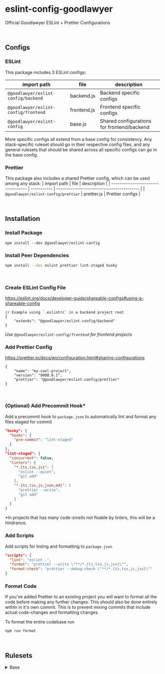 # eslint-config-goodlawyer

Official Goodlawyer ESLint + Prettier Configurations

&nbsp;

## Configs

### ESLint

This package includes 3 ESLint configs:

| import path                          | file        | description                                |
| ------------------------------------ | ----------- | ------------------------------------------ |
| `@goodlawyer/eslint-config/backend`  | backend.js  | Backend specific configs                   |
| `@goodlawyer/eslint-config/frontend` | frontend.js | Frontend specific configs                  |
| `@goodlawyer/eslint-config`          | base.js     | Shared configurations for frontend/backend |

More specific configs all extend from a base config for consistency. Any stack-specific ruleset should go in their respective config files, and any general rulesets that should be shared across all specific configs can go in the base config.

### Prettier

This package also includes a shared Prettier config, which can be used among any stack:
| import path | file | description |
| ----------------------------------- | ----------- | ------------------------------------------ |
| `@goodlawyer/eslint-config/prettier` | prettier.js | Prettier configs |

&nbsp;

## Installation

### Install Package

`npm install --dev @goodlawyer/eslint-config`

### Install Peer Dependencies

```sh
npm install --dev eslint prettier lint-staged husky
```

&nbsp;

### Create ESLint Config File

https://eslint.org/docs/developer-guide/shareable-configs#using-a-shareable-config

```jsonc
// Example using `.eslintrc` in a backend project root
{
	"extends": "@goodlawyer/eslint-config/backend"
}
```

_Use `@goodlawyer/eslint-config/frontend` for frontend projects_

### Add Prettier Config

https://prettier.io/docs/en/configuration.html#sharing-configurations

```jsonc
{
	"name": "my-cool-project",
	"version": "9000.0.1",
	"prettier": "@goodlawyer/eslint-config/prettier"
}
```

&nbsp;

### (Optional) Add Precommit Hook\*

Add a precommit hook to `package.json` to automatically lint and format any files staged for commit

```json
"husky": {
  "hooks": {
    "pre-commit": "lint-staged"
  }
},
"lint-staged": {
  "concurrent": false,
  "linters": {
    "*.{ts,tsx,js}": [
      "eslint --quiet",
      "git add"
    ],
    "*.{ts,tsx,js,json,md}": [
      "prettier --write",
      "git add"
    ]
  }
}
```

*In projects that has many code-smells not fixable by linters, this will be a hindrance.

### Add Scripts

Add scripts for linting and formatting to `package.json`

```json
"scripts": {
  "lint": "eslint .",
  "format": "prettier --write \"**/*.{ts,tsx,js,jsx}\"",
  "format:check": "prettier --debug-check \"**/*.{ts,tsx,js,jsx}\""
}
```

### Format Code

If you've added Prettier to an existing project you will want to format all the code before making any further changes. This should also be done entirely within in it's own commit. This is to prevent mixing commits that include actual code-changes and formatting changes.

To format the entire codebase run

`npm run format`

&nbsp;

## Rulesets

<details> <summary> Base </summary> 
  
`base.js`

| Rule                                                                                                                                                   | Note                                                               |
| ------------------------------------------------------------------------------------------------------------------------------------------------------ | ------------------------------------------------------------------ |
| [prefer-const](https://eslint.org/docs/rules/prefer-const.html)                                                                                        | https://github.com/airbnb/javascript#references--prefer-const      |
| [no-var](https://eslint.org/docs/rules/no-var.html)                                                                                                    | https://github.com/airbnb/javascript#references--disallow-var      |
| [quote-props](https://eslint.org/docs/rules/quote-props.html)                                                                                          | https://github.com/airbnb/javascript#objects--quoted-props         |
| [prefer-destructuring](https://eslint.org/docs/rules/prefer-destructuring)                                                                             | https://github.com/airbnb/javascript#destructuring--object         |
| [prefer-template](https://eslint.org/docs/rules/prefer-template.html) & [template-curly-spacing](https://eslint.org/docs/rules/template-curly-spacing) | https://github.com/airbnb/javascript#es6-template-literals         |
| [no-eval](https://eslint.org/docs/rules/no-eval)                                                                                                       | https://github.com/airbnb/javascript#strings--eval                 |
| [no-loop-func](https://eslint.org/docs/rules/no-loop-func.html)                                                                                        | https://github.com/airbnb/javascript#functions--in-blocks          |
| [default-param-last](https://eslint.org/docs/rules/default-param-last)                                                                                 | https://github.com/airbnb/javascript#functions--defaults-last      |
| [space-before-blocks](https://eslint.org/docs/rules/space-before-blocks)                                                                               | https://github.com/airbnb/javascript#functions--signature-spacing  |
| [no-param-reassign](https://eslint.org/docs/rules/no-param-reassign.html)                                                                              | https://github.com/airbnb/javascript#functions--mutate-params      |
| [no-duplicate-imports](https://eslint.org/docs/rules/no-duplicate-imports)                                                                             | https://github.com/airbnb/javascript#modules--no-duplicate-imports |
| [one-var](https://eslint.org/docs/rules/one-var.html)                                                                                                  | https://github.com/airbnb/javascript#variables--one-const          |
| [operator-linebreak](https://eslint.org/docs/rules/operator-linebreak.html)                                                                            | https://github.com/airbnb/javascript#variables--linebreak          |
| [eqeqeq](https://eslint.org/docs/rules/eqeqeq.html)                                                                                                    | https://github.com/airbnb/javascript#comparison--eqeqeq            |
| [no-nested-ternary](https://eslint.org/docs/rules/no-nested-ternary.html)                                                                              | https://github.com/airbnb/javascript#comparison--nested-ternaries  |
| [no-unneeded-ternary](https://eslint.org/docs/rules/no-unneeded-ternary.html)                                                                          | https://github.com/airbnb/javascript#comparison--unneeded-ternary  |
|                                                                                                                                                        |                                                                    |
| [import/first](https://github.com/import-js/eslint-plugin-import/blob/main/docs/rules/first.md)                                                        |                                                                    |

 </details>
